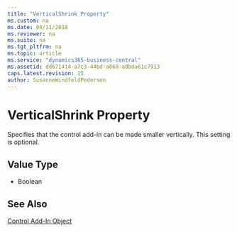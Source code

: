 ```yaml
---
title: "VerticalShrink Property"
ms.custom: na
ms.date: 04/11/2018
ms.reviewer: na
ms.suite: na
ms.tgt_pltfrm: na
ms.topic: article
ms.service: "dynamics365-business-central"
ms.assetid: dd671414-a7c3-44bd-a860-a8bda61c7913
caps.latest.revision: 15
author: SusanneWindfeldPedersen
---
```


 

# VerticalShrink Property

Specifies that the control add-in can be made smaller vertically. This setting is optional.
  
## Value Type 
  
-   Boolean 
  

## See Also  
[Control Add-In Object](../devenv-control-addin-object.md)   
 